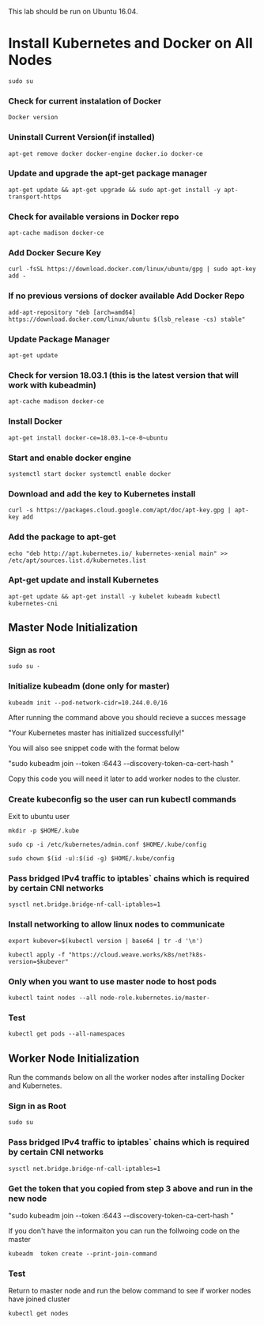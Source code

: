 This lab should be run on Ubuntu 16.04.

# Install Kubernetes and Docker on All Nodes

`
sudo su
`

### Check for current instalation of Docker

`
Docker version
`

### Uninstall Current Version(if installed)

`
apt-get remove docker docker-engine docker.io docker-ce
`

### Update and upgrade the apt-get package manager

`
apt-get update && apt-get upgrade && sudo apt-get install -y apt-transport-https
`

### Check for available versions in Docker repo

`
apt-cache madison docker-ce
`

### Add Docker Secure Key

`
curl -fsSL https://download.docker.com/linux/ubuntu/gpg | sudo apt-key add -
`


### If no previous versions of docker available Add Docker Repo

`
add-apt-repository "deb [arch=amd64] https://download.docker.com/linux/ubuntu $(lsb_release -cs) stable"
`

### Update Package Manager

`
apt-get update
`

### Check for version 18.03.1 (this is the latest version that will work with kubeadmin)

`
apt-cache madison docker-ce
`

### Install Docker

`
apt-get install docker-ce=18.03.1~ce-0~ubuntu
`

### Start and enable docker engine
`
systemctl start docker
systemctl enable docker
`

### Download and add the key to Kubernetes install

`
curl -s https://packages.cloud.google.com/apt/doc/apt-key.gpg | apt-key add
`

### Add the package to apt-get

`
echo "deb http://apt.kubernetes.io/ kubernetes-xenial main" >> /etc/apt/sources.list.d/kubernetes.list
`

### Apt-get update and install Kubernetes

`
apt-get update && apt-get install -y kubelet kubeadm kubectl kubernetes-cni
`


## Master Node Initialization


### Sign as root

`
sudo su -
`


### Initialize kubeadm (done only for master)

`
kubeadm init --pod-network-cidr=10.244.0.0/16
`

After running the command above you should recieve a succes message 

"Your Kubernetes master has initialized successfully!"

You will also see snippet code with the format below

"sudo kubeadm join --token <token> <IP>:6443 --discovery-token-ca-cert-hash
<hash>"

Copy this code you will need it later to add worker nodes to the cluster.



### Create kubeconfig so the user can run kubectl commands

Exit to ubuntu user

`
mkdir -p $HOME/.kube
`

`
sudo cp -i /etc/kubernetes/admin.conf $HOME/.kube/config
`

`
sudo chown $(id -u):$(id -g) $HOME/.kube/config
`

### Pass bridged IPv4 traffic to iptables` chains which is required by certain CNI networks

`
sysctl net.bridge.bridge-nf-call-iptables=1
`


### Install  networking to allow linux nodes to communicate

`
export kubever=$(kubectl version | base64 | tr -d '\n')
`

`
kubectl apply -f "https://cloud.weave.works/k8s/net?k8s-version=$kubever"
`

### Only when you want to use master node to host pods 

`
kubectl taint nodes --all node-role.kubernetes.io/master-
`

### Test

`
kubectl get pods --all-namespaces
`

## Worker Node Initialization

Run the commands below on all the worker nodes after installing Docker and Kubernetes.

### Sign in as Root

`
sudo su
`

### Pass bridged IPv4 traffic to iptables` chains which is required by certain CNI networks

`
sysctl net.bridge.bridge-nf-call-iptables=1
`

### Get the token that you copied from step 3 above and run in the new node

"sudo kubeadm join --token <token> <IP>:6443 --discovery-token-ca-cert-hash
<hash>"

If you don't have the informaiton you can run the follwoing code on the master

`
kubeadm  token create --print-join-command
`

### Test

Return to master node and run the below command to see if worker nodes have joined cluster 

`
kubectl get nodes
`


 

